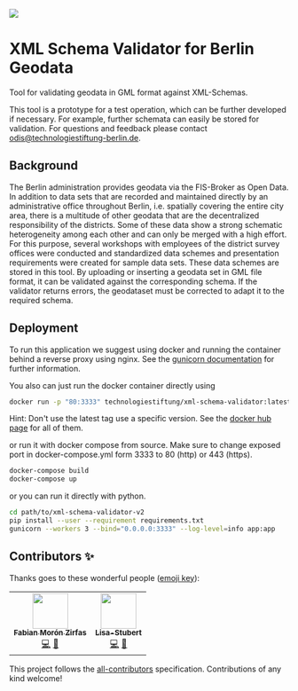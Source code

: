 ![](https://img.shields.io/badge/Build%20with%20%E2%9D%A4%EF%B8%8F-at%20Technologiesitftung%20Berlin-blue)

# XML Schema Validator for Berlin Geodata

Tool for validating geodata in GML format against XML-Schemas.

This tool is a prototype for a test operation, which can be further developed if necessary. For example, further schemata can easily be stored for validation. For questions and feedback please contact odis@technologiestiftung-berlin.de.

## Background

The Berlin administration provides geodata via the FIS-Broker as Open Data. In addition to data sets that are recorded and maintained directly by an administrative office throughout Berlin, i.e. spatially covering the entire city area, there is a multitude of other geodata that are the decentralized responsibility of the districts. Some of these data show a strong schematic heterogeneity among each other and can only be merged with a high effort. For this purpose, several workshops with employees of the district survey offices were conducted and standardized data schemes and presentation requirements were created for sample data sets. These data schemes are stored in this tool. By uploading or inserting a geodata set in GML file format, it can be validated against the corresponding schema. If the validator returns errors, the geodataset must be corrected to adapt it to the required schema.

## Deployment

To run this application we suggest using docker and running the container behind a reverse proxy using nginx. See the [gunicorn documentation](https://docs.gunicorn.org/en/latest/deploy.html) for further information.

You also can just run the docker container directly using

```bash
docker run -p "80:3333" technologiestiftung/xml-schema-validator:latest
```
Hint: Don't use the latest tag use a specific version. See the [docker hub page](https://hub.docker.com/r/technologiestiftung/xml-schema-validator/tags) for all of them.

or run it with docker compose from source. Make sure to change exposed port in docker-compose.yml form 3333 to 80 (http) or 443 (https).

```bash
docker-compose build  
docker-compose up
```

or you can run it directly with python.

```bash
cd path/to/xml-schema-validator-v2
pip install --user --requirement requirements.txt
gunicorn --workers 3 --bind="0.0.0.0:3333" --log-level=info app:app
```

## Contributors ✨

Thanks goes to these wonderful people ([emoji key](https://allcontributors.org/docs/en/emoji-key)):

<!-- ALL-CONTRIBUTORS-LIST:START - Do not remove or modify this section -->
<!-- prettier-ignore-start -->
<!-- markdownlint-disable -->
<table>
  <tr>
    <td align="center"><a href="https://fabianmoronzirfas.me/"><img src="https://avatars.githubusercontent.com/u/315106?v=4?s=64" width="64px;" alt=""/><br /><sub><b>Fabian Morón Zirfas</b></sub></a><br /><a href="https://github.com/technologiestiftung/xml-schema-validator/commits?author=ff6347" title="Code">💻</a> <a href="https://github.com/technologiestiftung/xml-schema-validator/commits?author=ff6347" title="Documentation">📖</a></td>
    <td align="center"><a href="https://github.com/Lisa-Stubert"><img src="https://avatars.githubusercontent.com/u/61182572?v=4?s=64" width="64px;" alt=""/><br /><sub><b>Lisa-Stubert</b></sub></a><br /><a href="https://github.com/technologiestiftung/xml-schema-validator/commits?author=Lisa-Stubert" title="Code">💻</a> <a href="https://github.com/technologiestiftung/xml-schema-validator/commits?author=Lisa-Stubert" title="Documentation">📖</a></td>
  </tr>
</table>

<!-- markdownlint-restore -->
<!-- prettier-ignore-end -->

<!-- ALL-CONTRIBUTORS-LIST:END -->

This project follows the [all-contributors](https://github.com/all-contributors/all-contributors) specification. Contributions of any kind welcome!